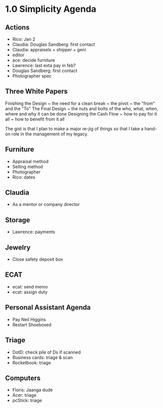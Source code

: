 # 1.0 Simplicity Agenda

## Actions

* Rico: Jan 2
* Claudia: Douglas Sandberg: first contact
* Claudia: appraisels + shipper + geni
* editor
* ace: decide furniture
* Lawrence: last exta pay in feb?
* Douglas Sandberg: first contact
* Photographer spec

## Three White Papers

Finishing the Design ~ the need for a clean break ~ the pivot ~ the "from" and the "To" The Final Design ~ the nuts and bolts of the who, what, when, where and why it can be done Designing the Cash Flow ~ how to pay for it all ~ how to benefit from it all

The gist is that I plan to make a major re-jig of things so that I take a hand-on role in the management of my legacy.

## Furniture

* Appraisal method
* Selling method
* Photographer
* Rico: dates

## Claudia

* As a mentor or company director

## Storage

* Lawrence: payments

## Jewelry

* Close safety deposit box

## ECAT

* ecat: send memo
* ecat: assign duty

## Personal Assistant Agenda

* Pay Neil Higgins
* Restart Shoeboxed

## Triage

* DotD: check pile of Ds if scanned
* Business cards: triage & scan
* Rocketbook: triage

## Computers

* Floris: Jaanga dude
* Acer: triage
* pcStick: triage